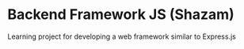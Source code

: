 # Backend Framework JS (Shazam)

Learning project for developing a web framework similar to Express.js